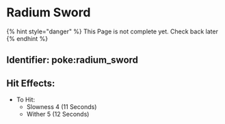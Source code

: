 # Radium Sword

{% hint style="danger" %}
This Page is not complete yet. Check back later
{% endhint %}



## Identifier: poke:radium\_sword <a href="#identifier" id="identifier"></a>



## Hit Effects:

* To Hit:
  * Slowness 4 (11 Seconds)
  * Wither 5 (12 Seconds)
